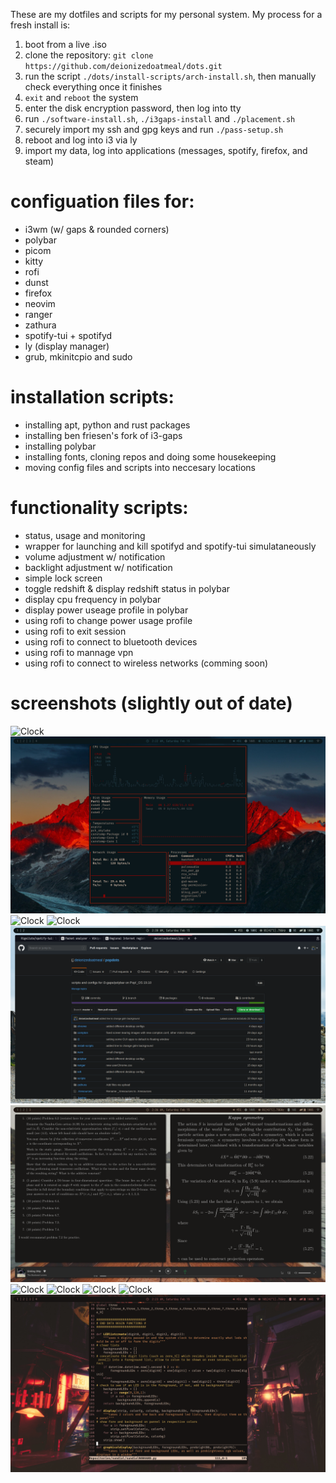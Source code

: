 These are my dotfiles and scripts for my personal system. My process for a fresh install is: 
1) boot from a live .iso
2) clone the repository: `git clone https://github.com/deionizedoatmeal/dots.git`
3) run the script `./dots/install-scripts/arch-install.sh`, then manually check everything once it finishes
5) `exit` and `reboot` the system
6) enter the disk encryption password, then log into tty
7) run `./software-install.sh`, `./i3gaps-install` and `./placement.sh`
8) securely import my ssh and gpg keys and run `./pass-setup.sh`
9) reboot and log into i3 via ly
10) import my data, log into applications (messages, spotify, firefox, and steam)

# configuation files for:
- i3wm (w/ gaps & rounded corners)  
- polybar  
- picom 
- kitty
- rofi  
- dunst
- firefox
- neovim 
- ranger
- zathura
- spotify-tui + spotifyd
- ly (display manager)
- grub, mkinitcpio and sudo
# installation scripts:  
- installing apt, python and rust packages
- installing ben friesen's fork of i3-gaps  
- installing polybar
- installing fonts, cloning repos and doing some housekeeping
- moving config files and scripts into neccesary locations 
# functionality scripts:  
- status, usage and monitoring
- wrapper for launching and kill spotifyd and spotify-tui simulataneously
- volume adjustment w/ notification
- backlight adjustment w/ notification
- simple lock screen
- toggle redshift & display redshift status in polybar  
- display cpu frequency in polybar  
- display power useage profile in polybar  
- using rofi to change power usage profile
- using rofi to exit session
- using rofi to connect to bluetooth devices
- using rofi to mannage vpn
- using rofi to connect to wireless networks (comming soon)
# screenshots (slightly out of date)
![Clock](/screenshots/2020-02-15-025155_3200x1800_scrot.png)
![Clock](/screenshots/2020-02-15-022234_3200x1800_scrot.png)
![Clock](/screenshots/2020-02-15-025728_3200x1800_scrot.png)
![Clock](/screenshots/2020-02-15-025019_3200x1800_scrot.png)
![Clock](/screenshots/2020-02-15-023947_3200x1800_scrot.png)
![Clock](/screenshots/2020-02-15-023655_3200x1800_scrot.png)
![Clock](/screenshots/2020-02-15-022833_3200x1800_scrot.png)
![Clock](/screenshots/2020-02-15-022749_3200x1800_scrot.png)
![Clock](/screenshots/2020-02-15-022459_3200x1800_scrot.png)
![Clock](/screenshots/2020-02-15-022425_3200x1800_scrot.png)
![Clock](/screenshots/2020-02-15-022341_3200x1800_scrot.png)
